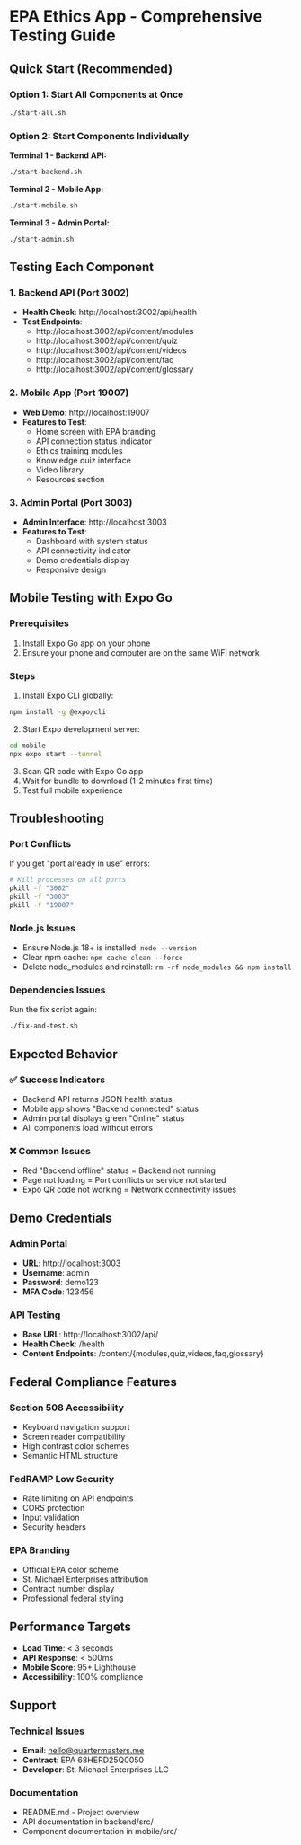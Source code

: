 # EPA Ethics App - Comprehensive Testing Guide

## Quick Start (Recommended)

### Option 1: Start All Components at Once
```bash
./start-all.sh
```

### Option 2: Start Components Individually

**Terminal 1 - Backend API:**
```bash
./start-backend.sh
```

**Terminal 2 - Mobile App:**
```bash
./start-mobile.sh
```

**Terminal 3 - Admin Portal:**
```bash
./start-admin.sh
```

## Testing Each Component

### 1. Backend API (Port 3002)
- **Health Check**: http://localhost:3002/api/health
- **Test Endpoints**:
  - http://localhost:3002/api/content/modules
  - http://localhost:3002/api/content/quiz
  - http://localhost:3002/api/content/videos
  - http://localhost:3002/api/content/faq
  - http://localhost:3002/api/content/glossary

### 2. Mobile App (Port 19007)
- **Web Demo**: http://localhost:19007
- **Features to Test**:
  - Home screen with EPA branding
  - API connection status indicator
  - Ethics training modules
  - Knowledge quiz interface
  - Video library
  - Resources section

### 3. Admin Portal (Port 3003)
- **Admin Interface**: http://localhost:3003
- **Features to Test**:
  - Dashboard with system status
  - API connectivity indicator
  - Demo credentials display
  - Responsive design

## Mobile Testing with Expo Go

### Prerequisites
1. Install Expo Go app on your phone
2. Ensure your phone and computer are on the same WiFi network

### Steps
1. Install Expo CLI globally:
```bash
npm install -g @expo/cli
```

2. Start Expo development server:
```bash
cd mobile
npx expo start --tunnel
```

3. Scan QR code with Expo Go app
4. Wait for bundle to download (1-2 minutes first time)
5. Test full mobile experience

## Troubleshooting

### Port Conflicts
If you get "port already in use" errors:
```bash
# Kill processes on all ports
pkill -f "3002"
pkill -f "3003" 
pkill -f "19007"
```

### Node.js Issues
- Ensure Node.js 18+ is installed: `node --version`
- Clear npm cache: `npm cache clean --force`
- Delete node_modules and reinstall: `rm -rf node_modules && npm install`

### Dependencies Issues
Run the fix script again:
```bash
./fix-and-test.sh
```

## Expected Behavior

### ✅ Success Indicators
- Backend API returns JSON health status
- Mobile app shows "Backend connected" status
- Admin portal displays green "Online" status
- All components load without errors

### ❌ Common Issues
- Red "Backend offline" status = Backend not running
- Page not loading = Port conflicts or service not started
- Expo QR code not working = Network connectivity issues

## Demo Credentials

### Admin Portal
- **URL**: http://localhost:3003
- **Username**: admin
- **Password**: demo123
- **MFA Code**: 123456

### API Testing
- **Base URL**: http://localhost:3002/api/
- **Health Check**: /health
- **Content Endpoints**: /content/{modules,quiz,videos,faq,glossary}

## Federal Compliance Features

### Section 508 Accessibility
- Keyboard navigation support
- Screen reader compatibility
- High contrast color schemes
- Semantic HTML structure

### FedRAMP Low Security
- Rate limiting on API endpoints
- CORS protection
- Input validation
- Security headers

### EPA Branding
- Official EPA color scheme
- St. Michael Enterprises attribution
- Contract number display
- Professional federal styling

## Performance Targets

- **Load Time**: < 3 seconds
- **API Response**: < 500ms
- **Mobile Score**: 95+ Lighthouse
- **Accessibility**: 100% compliance

## Support

### Technical Issues
- **Email**: hello@quartermasters.me
- **Contract**: EPA 68HERD25Q0050
- **Developer**: St. Michael Enterprises LLC

### Documentation
- README.md - Project overview
- API documentation in backend/src/
- Component documentation in mobile/src/
